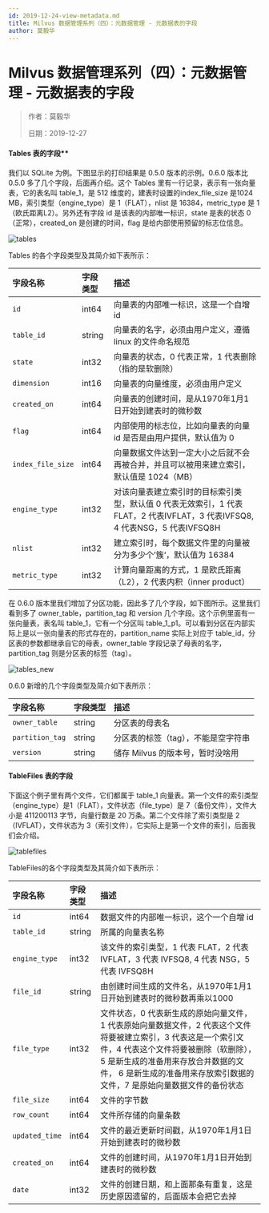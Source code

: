 ```yaml
---
id: 2019-12-24-view-metadata.md
title: Milvus 数据管理系列（四）：元数据管理 - 元数据表的字段
author: 莫毅华
---
```


# Milvus 数据管理系列（四）：元数据管理 - 元数据表的字段

> 作者：莫毅华
>
> 日期：2019-12-27

#### Tables 表的字段**

我们以 SQLite 为例。下图显示的打印结果是 0.5.0 版本的示例。0.6.0 版本比 0.5.0 多了几个字段，后面再介绍。这个 Tables 里有一行记录，表示有一张向量表，它的表名叫 table_1，是 512 维度的，建表时设置的index_file_size 是1024 MB，索引类型（engine_type）是 1（FLAT），nlist 是 16384，metric_type 是 1（欧氏距离L2）。另外还有字段 id 是该表的内部唯一标识，state 是表的状态 0（正常），created_on 是创建的时间，flag 是给内部使用预留的标志位信息。

![tables](https://raw.githubusercontent.com/milvus-io/www.milvus.io/master/website/blog/assets/meta_manage/tables.png)

Tables 的各个字段类型及其简介如下表所示：

| 字段名称          | 字段类型 | 描述                                                         |
| :---------------- | :------- | :----------------------------------------------------------- |
| `id`              | int64    | 向量表的内部唯一标识，这是一个自增 id                        |
| `table_id`        | string   | 向量表的名字，必须由用户定义，遵循 linux 的文件命名规范      |
| `state`           | int32    | 向量表的状态，0 代表正常，1 代表删除（指的是软删除）         |
| `dimension`       | int16    | 向量表的向量维度，必须由用户定义                             |
| `created_on`      | int64    | 向量表的创建时间，是从1970年1月1日开始到建表时的微秒数       |
| `flag`            | int64    | 内部使用的标志位，比如向量表的向量 id 是否是由用户提供，默认值为 0 |
| `index_file_size` | int64    | 向量数据文件达到一定大小之后就不会再被合并，并且可以被用来建立索引，默认值是 1024（MB） |
| `engine_type`     | int32    | 对该向量表建立索引时的目标索引类型，默认值 0 代表无效索引，1 代表FLAT，2 代表IVFLAT，3 代表IVFSQ8, 4 代表NSG，5 代表IVFSQ8H |
| `nlist`           | int32    | 建立索引时，每个数据文件里的向量被分为多少个’簇‘，默认值为 16384 |
| `metric_type`     | int32    | 计算向量距离的方式，1 是欧氏距离（L2），2 代表内积（inner product） |

在 0.6.0 版本里我们增加了分区功能，因此多了几个字段，如下图所示。这里我们看到多了 owner_table，partition_tag 和 version 几个字段。这个示例里面有一张向量表，表名叫 table_1，它有一个分区叫 table_1_p1。可以看到分区在内部实际上是以一张向量表的形式存在的，partition_name 实际上对应于 table_id，分区表的参数都继承自它的母表，owner_table 字段记录了母表的名字，partition_tag 则是分区表的标签（tag）。

![tables_new](https://raw.githubusercontent.com/milvus-io/www.milvus.io/master/website/blog/assets/meta_manage/tables_new.png)

0.6.0 新增的几个字段类型及简介如下表所示：

| 字段名称        | 字段类型 | 描述                                |
| :-------------- | :------- | :---------------------------------- |
| `owner_table`   | string   | 分区表的母表名                      |
| `partition_tag` | string   | 分区表的标签（tag），不能是空字符串 |
| `version`       | string   | 储存 Milvus 的版本号，暂时没啥用    |

#### **TableFiles 表的字段**

下面这个例子里有两个文件，它们都属于 table_1 向量表。第一个文件的索引类型（engine_type）是1（FLAT），文件状态（file_type）是 7（备份文件），文件大小是 411200113 字节，向量行数是 20 万条。第二个文件除了索引类型是 2（IVFLAT），文件状态为 3（索引文件），它实际上是第一个文件的索引，后面我们会介绍。

![tablefiles](https://raw.githubusercontent.com/milvus-io/www.milvus.io/master/website/blog/assets/meta_manage/tablefiles.png)

TableFiles的各个字段类型及其简介如下表所示：

| 字段名称       | 字段类型 | 描述                                                         |
| :------------- | :------- | :----------------------------------------------------------- |
| `id`           | int64    | 数据文件的内部唯一标识，这个一个自增 id                      |
| `table_id`     | string   | 所属的向量表名称                                             |
| `engine_type`  | int32    | 该文件的索引类型，1 代表 FLAT，2 代表 IVFLAT，3 代表 IVFSQ8, 4 代表 NSG，5 代表 IVFSQ8H |
| `file_id`      | string   | 由创建时间生成的文件名，从1970年1月1日开始到建表时的微秒数再乘以1000 |
| `file_type`    | int32    | 文件状态，0 代表新生成的原始向量文件，1 代表原始向量数据文件，2 代表这个文件将要被建立索引，3 代表这是一个索引文件，4 代表这个文件将要被删除（软删除），5 是新生成的准备用来存放合并数据的文件， 6 是新生成的准备用来存放索引数据的文件，7 是原始向量数据文件的备份状态 |
| `file_size`    | int64    | 文件的字节数                                                 |
| `row_count`    | int64    | 文件所存储的向量条数                                         |
| `updated_time` | int64    | 文件的最近更新时间戳，从1970年1月1日开始到建表时的微秒数     |
| `created_on`   | int64    | 文件的创建时间，从1970年1月1日开始到建表时的微秒数           |
| `date`         | int32    | 文件的创建日期，和上面那条有重复，这是历史原因遗留的，后面版本会把它去掉 |